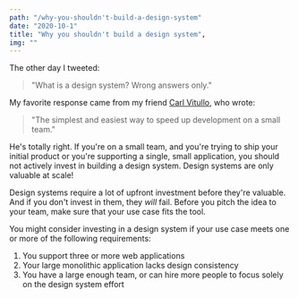 ```yaml
---
path: "/why-you-shouldn't-build-a-design-system"
date: "2020-10-1"
title: "Why you shouldn't build a design system",
img: ""
---
```


The other day I tweeted:

> "What is a design system? Wrong answers only."

My favorite response came from my friend [Carl Vitullo](https://blog.vcarl.com/), who wrote:

> "The simplest and easiest way to speed up development on a small team."

He's totally right. If you're on a small team, and you're trying to ship your initial product or you're supporting a single, small application, you should not actively invest in building a design system. Design systems are only valuable at scale!

Design systems require a lot of upfront investment before they're valuable. And if you don't invest in them, they _will_ fail. Before you pitch the idea to your team, make sure that your use case fits the tool.

You might consider investing in a design system if your use case meets one or more of the following requirements:

1. You support three or more web applications
2. Your large monolithic application lacks design consistency
3. You have a large enough team, or can hire more people to focus solely on the design system effort
